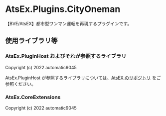 # AtsEx.Plugins.CityOneman
【BVE/AtsEX】都市型ワンマン運転を再現するプラグインです。

## 使用ライブラリ等
### AtsEx.PluginHost およびそれが参照するライブラリ
Copyright (c) 2022 automatic9045

AtsEx.PluginHost が参照するライブラリについては、[AtsEX のリポジトリ](https://github.com/automatic9045/AtsEX) をご参照ください。

### AtsEx.CoreExtensions
Copyright (c) 2022 automatic9045
